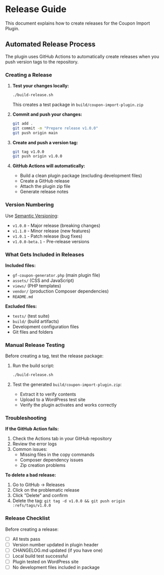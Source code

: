 # Release Guide

This document explains how to create releases for the Coupon Import Plugin.

## Automated Release Process

The plugin uses GitHub Actions to automatically create releases when you push version tags to the repository.

### Creating a Release

1. **Test your changes locally:**
   ```bash
   ./build-release.sh
   ```
   This creates a test package in `build/coupon-import-plugin.zip`

2. **Commit and push your changes:**
   ```bash
   git add .
   git commit -m "Prepare release v1.0.0"
   git push origin main
   ```

3. **Create and push a version tag:**
   ```bash
   git tag v1.0.0
   git push origin v1.0.0
   ```

4. **GitHub Actions will automatically:**
   - Build a clean plugin package (excluding development files)
   - Create a GitHub release
   - Attach the plugin zip file
   - Generate release notes

### Version Numbering

Use [Semantic Versioning](https://semver.org/):
- `v1.0.0` - Major release (breaking changes)
- `v1.1.0` - Minor release (new features)
- `v1.0.1` - Patch release (bug fixes)
- `v1.0.0-beta.1` - Pre-release versions

### What Gets Included in Releases

**Included files:**
- `gf-coupon-generator.php` (main plugin file)
- `assets/` (CSS and JavaScript)
- `views/` (PHP templates)
- `vendor/` (production Composer dependencies)
- `README.md`

**Excluded files:**
- `tests/` (test suite)
- `build/` (build artifacts)
- Development configuration files
- Git files and folders

### Manual Release Testing

Before creating a tag, test the release package:

1. Run the build script:
   ```bash
   ./build-release.sh
   ```

2. Test the generated `build/coupon-import-plugin.zip`:
   - Extract it to verify contents
   - Upload to a WordPress test site
   - Verify the plugin activates and works correctly

### Troubleshooting

**If the GitHub Action fails:**
1. Check the Actions tab in your GitHub repository
2. Review the error logs
3. Common issues:
   - Missing files in the copy commands
   - Composer dependency issues
   - Zip creation problems

**To delete a bad release:**
1. Go to GitHub → Releases
2. Click on the problematic release
3. Click "Delete" and confirm
4. Delete the tag: `git tag -d v1.0.0 && git push origin :refs/tags/v1.0.0`

### Release Checklist

Before creating a release:
- [ ] All tests pass
- [ ] Version number updated in plugin header
- [ ] CHANGELOG.md updated (if you have one)
- [ ] Local build test successful
- [ ] Plugin tested on WordPress site
- [ ] No development files included in package 